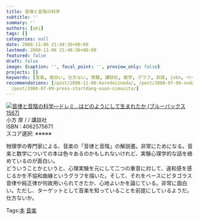 ```yaml
---
title: 音律と音階の科学
subtitle: ''
summary: ''
authors: [aki]
tags: []
categories: null
date: 2008-11-06 21:48:36+00:00
lastmod: 2008-11-06 21:48:36+00:00
featured: false
draft: false
image: {caption: '', focal_point: '', preview_only: false}
projects: []
keywords: [音楽, 面白い, 仕方ない, 実験, 講談社, 数学, グラフ, 前提, isbn, ベース]
recommendations: [/post/2008-11-06-koredeiinoda/, /post/2008-07-06-nodamekantabire18-20/,
  /post/2008-07-09-press-startdang-xuan-simasita/]
---
```

![](https://ecx.images-amazon.com/images/I/512kZfo6lZL._SL160_.jpg)[音律と音階の科学―ドレミ…はどのようにして生まれたか (ブルーバックス 1567)](http://item.excite.co.jp/detail/ASIN_4062575671)  
小方 厚 / / 講談社  
ISBN : 4062575671  
スコア選択: ※※※※※  
  
物理学の専門家による、音楽の「音律と音階」の解説書。非常にためになる。音楽と数学についての本は色々あるのかもしれないけれど、実験心理学的な話を絡めているのが面白い。  
どういうことかというと、心理実験を元にして二つの重音に対して、違和感を感じるかを不協和曲線というグラフを描いた。そして、それをベースにピタゴラス音律や純正律が何故用いられてきたか、心地よいかを論じている。非常に面白い。ただし、ターゲットとして音楽を知っていることを前提にしているようだ。仕方ないか。

Tags:[本](http://mrk0369.exblog.jp/tags/%E6%9C%AC/) [音楽](http://mrk0369.exblog.jp/tags/%E9%9F%B3%E6%A5%BD/) 

